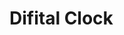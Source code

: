 <!DOCTYPE html>
<html>
    <meta charset="utf-8">
<head>
    <title>
디지털시계
    </title>
    <script>
function displayTime(){
    var elt = document.getElementById("clock");
    var now = new Date();
    elt.innerHTML = now.toLocaleTimeString();
    setTimeout(displayTime, 1000);
}
window.onload = displayTime;
</script>


</head>
<body>
<h1>Difital Clock</h1>
<span id=""clock"></span>
<style>



    #clock {
        font: bold 24pt sans;
        background: #ddf;
        padding: 10px;
        border: solid black 2px;
        border-radius: 10px;
    }
    </style>
    
</body>
</html>
       
